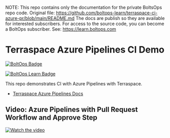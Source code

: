 <!-- note marker start -->
NOTE: This repo contains only the documentation for the private BoltsOps repo code.
Original file: https://github.com/boltops-learn/terraspace-ci-azure-pr/blob/main/README.md
The docs are publish so they are available for interested subscribers.
For access to the source code, you can become a BoltOps subscriber.
See: https://learn.boltops.com

<!-- note marker end -->

# Terraspace Azure Pipelines CI Demo

[![BoltOps Badge](https://img.boltops.com/boltops/badges/boltops-badge.png)](https://www.boltops.com)

[![BoltOps Learn Badge](https://img.boltops.com/boltops-learn/boltops-learn.png)](https://learn.boltops.com)

This repo demonstrates CI with Azure Pipelines with Terraspace.

* [Terraspace Azure Pipelines Docs](https://terraspace.cloud/docs/ci/azure/)

## Video: Azure Pipelines with Pull Request Workflow and Approve Step

[![Watch the video](https://learn-uploads.boltops.com/ynv1s9pky6h6itjl22vg4ovyu69t)](https://learn.boltops.com/courses/terraspace-cloud/lessons/azure-pipelines-with-pull-request-workflow-and-approve-step)
